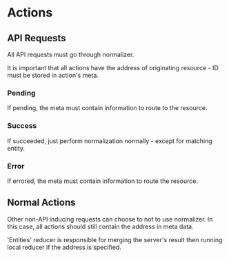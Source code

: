 # Actions

## API Requests
All API requests must go through normalizer.

It is important that all actions have the address of originating resource -
ID must be stored in action's meta.

### Pending
If pending, the meta must contain information to route to the resource.

### Success
If succeeded, just perform normalization normally - except for matching entity.

### Error
If errored, the meta must contain information to route the resource.

## Normal Actions
Other non-API inducing requests can choose to not to use normalizer. In this
case, all actions should still contain the address in meta data.

'Entities' reducer is responsible for merging the server's result then running
local reducer if the address is specified.
